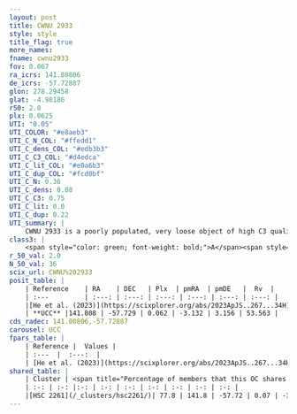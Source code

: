 ```yaml
---
layout: post
title: CWNU 2933
style: style
title_flag: true
more_names: 
fname: cwnu2933
fov: 0.067
ra_icrs: 141.80806
de_icrs: -57.72887
glon: 278.29458
glat: -4.98186
r50: 2.0
plx: 0.0625
UTI: "0.05"
UTI_COLOR: "#e8aeb3"
UTI_C_N_COL: "#ffedd1"
UTI_C_dens_COL: "#edb3b3"
UTI_C_C3_COL: "#d4edca"
UTI_C_lit_COL: "#e0a6b3"
UTI_C_dup_COL: "#fcd0bf"
UTI_C_N: 0.36
UTI_C_dens: 0.08
UTI_C_C3: 0.75
UTI_C_lit: 0.0
UTI_C_dup: 0.22
UTI_summary: |
    CWNU 2933 is a poorly populated, very loose object of high C3 quality. It was recently reported in the literature.<br><br><span style="color: #99180f; font-weight: bold;">Warning: </span>This is likely a duplicate object, which shares a large percentage of members with at least one previously reported entry.
class3: |
    <span style="color: green; font-weight: bold;">A</span><span style="color: #FFC300; font-weight: bold;">B</span>
r_50_val: 2.0
N_50_val: 36
scix_url: CWNU%202933
posit_table: |
    | Reference    | RA    | DEC   | Plx  | pmRA  | pmDE   |  Rv  |
    | :---         | :---: | :---: | :---: | :---: | :---: | :---: |
    |[He et al. (2023)](https://scixplorer.org/abs/2023ApJS..267...34H) | 141.807 | -57.726 | 0.063 | -3.124 | 3.142 | 57.32 |
    | **UCC** |141.808 | -57.729 | 0.062 | -3.132 | 3.156 | 53.563 | 
cds_radec: 141.80806,-57.72887
carousel: UCC
fpars_table: |
    | Reference |  Values |
    | :---  |  :---:  |
    | [He et al. (2023)](https://scixplorer.org/abs/2023ApJS..267...34H) | `A0=1.8, m-M=14.55, logA=9.2` |
shared_table: |
    | Cluster | <span title="Percentage of members that this OC shares with the ones listed">%</span>   | RA   | DEC   | Plx   | pmRA  | pmDE  | Rv | UTI |
    | :-: | :-: |:-: | :-: | :-: | :-: | :-: | :-: | :-: |
    |[HSC 2261](/_clusters/hsc2261/)| 77.8 | 141.8 | -57.72 | 0.07 | -3.11 | 3.14 | 53.56 |0.36 |
---
```

